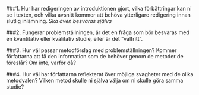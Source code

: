 ###1. Hur har redigeringen av introduktionen gjort, vilka förbättringar kan ni se i texten, och vilka avsnitt kommer att behöva ytterligare redigering innan slutlig inlämning. *Ska även besvaras själva*

###2. Fungerar problemställningen, är det en fråga som bör besvaras med en kvantitativ eller kvalitativ studie, eller är det ”valfritt”.

###3. Hur väl passar metodförslag med problemställningen? Kommer författarna att få den information som de behöver genom de metoder de föreslår? Om inte, varför då?

###4. Hur väl har författarna reflekterat över möjliga svagheter med de olika metodvalen? Vilken metod skulle ni själva välja om ni skulle göra samma studie?